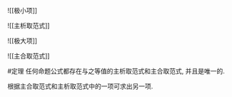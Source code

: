 ![[极小项]]

![[主析取范式]]

![[极大项]]

![[主合取范式]]

#定理 任何命题公式都存在与之等值的主析取范式和主合取范式, 并且是唯一的. 

根据主合取范式和主析取范式中的一项可求出另一项. 